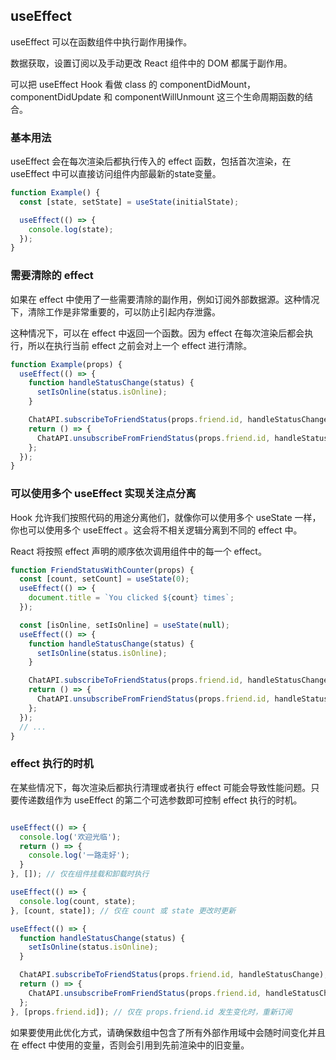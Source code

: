 ## useEffect

useEffect 可以在函数组件中执行副作用操作。

数据获取，设置订阅以及手动更改 React 组件中的 DOM 都属于副作用。

可以把 useEffect Hook 看做 class 的 componentDidMount，componentDidUpdate 和 componentWillUnmount 这三个生命周期函数的结合。

### 基本用法

useEffect 会在每次渲染后都执行传入的 effect 函数，包括首次渲染，在 useEffect 中可以直接访问组件内部最新的state变量。

```javascript
function Example() {
  const [state, setState] = useState(initialState);

  useEffect(() => {
    console.log(state);
  });
}
```

### 需要清除的 effect

如果在 effect 中使用了一些需要清除的副作用，例如订阅外部数据源。这种情况下，清除工作是非常重要的，可以防止引起内存泄露。

这种情况下，可以在 effect 中返回一个函数。因为 effect 在每次渲染后都会执行，所以在执行当前 effect 之前会对上一个 effect 进行清除。

```javascript
function Example(props) {
  useEffect(() => {
    function handleStatusChange(status) {
      setIsOnline(status.isOnline);
    }

    ChatAPI.subscribeToFriendStatus(props.friend.id, handleStatusChange);
    return () => {
      ChatAPI.unsubscribeFromFriendStatus(props.friend.id, handleStatusChange);
    };
  });
}
```

### 可以使用多个 useEffect 实现关注点分离

Hook 允许我们按照代码的用途分离他们，就像你可以使用多个 useState 一样，你也可以使用多个 useEffect 。这会将不相关逻辑分离到不同的 effect 中。

React 将按照 effect 声明的顺序依次调用组件中的每一个 effect。

```javascript
function FriendStatusWithCounter(props) {
  const [count, setCount] = useState(0);
  useEffect(() => {
    document.title = `You clicked ${count} times`;
  });

  const [isOnline, setIsOnline] = useState(null);
  useEffect(() => {
    function handleStatusChange(status) {
      setIsOnline(status.isOnline);
    }

    ChatAPI.subscribeToFriendStatus(props.friend.id, handleStatusChange);
    return () => {
      ChatAPI.unsubscribeFromFriendStatus(props.friend.id, handleStatusChange);
    };
  });
  // ...
}
```

### effect 执行的时机

在某些情况下，每次渲染后都执行清理或者执行 effect 可能会导致性能问题。只要传递数组作为 useEffect 的第二个可选参数即可控制 effect 执行的时机。

```javascript

useEffect(() => {
  console.log('欢迎光临');
  return () => {
    console.log('一路走好');
  }
}, []); // 仅在组件挂载和卸载时执行

useEffect(() => {
  console.log(count, state);
}, [count, state]); // 仅在 count 或 state 更改时更新

useEffect(() => {
  function handleStatusChange(status) {
    setIsOnline(status.isOnline);
  }

  ChatAPI.subscribeToFriendStatus(props.friend.id, handleStatusChange);
  return () => {
    ChatAPI.unsubscribeFromFriendStatus(props.friend.id, handleStatusChange);
  };
}, [props.friend.id]); // 仅在 props.friend.id 发生变化时，重新订阅
```

如果要使用此优化方式，请确保数组中包含了所有外部作用域中会随时间变化并且在 effect 中使用的变量，否则会引用到先前渲染中的旧变量。